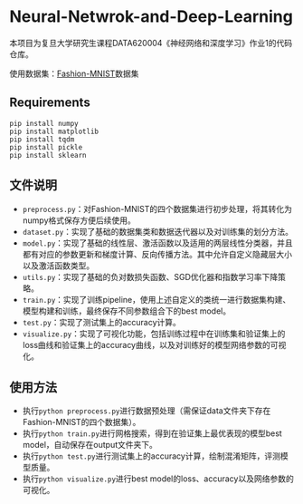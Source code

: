 # Neural-Netwrok-and-Deep-Learning
本项目为复旦大学研究生课程DATA620004《神经网络和深度学习》作业1的代码仓库。

使用数据集：[Fashion-MNIST](https://github.com/zalandoresearch/fashion-mnist)数据集

## Requirements
```
pip install numpy
pip install matplotlib
pip install tqdm
pip install pickle
pip install sklearn
```

## 文件说明
- `preprocess.py`：对Fashion-MNIST的四个数据集进行初步处理，将其转化为numpy格式保存方便后续使用。
- `dataset.py`：实现了基础的数据集类和数据迭代器以及对训练集的划分方法。
- `model.py`：实现了基础的线性层、激活函数以及适用的两层线性分类器，并且都有对应的参数更新和梯度计算、反向传播方法。其中允许自定义隐藏层大小以及激活函数类型。
- `utils.py`：实现了基础的负对数损失函数、SGD优化器和指数学习率下降策略。
- `train.py`：实现了训练pipeline，使用上述自定义的类统一进行数据集构建、模型构建和训练，最终保存不同参数组合下的best model。
- `test.py`：实现了测试集上的accuracy计算。
- `visualize.py`：实现了可视化功能，包括训练过程中在训练集和验证集上的loss曲线和验证集上的accuracy曲线，以及对训练好的模型网络参数的可视化。

## 使用方法
- 执行`python preprocess.py`进行数据预处理（需保证data文件夹下存在Fashion-MNIST的四个数据集）。
- 执行`python train.py`进行网格搜索，得到在验证集上最优表现的模型best model，自动保存在output文件夹下。
- 执行`python test.py`进行测试集上的accuracy计算，绘制混淆矩阵，评测模型质量。
- 执行`python visualize.py`进行best model的loss、accuracy以及网络参数的可视化。
